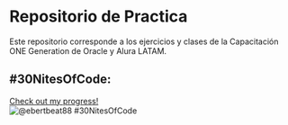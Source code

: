 <h1>Repositorio de Practica</h1>

Este repositorio corresponde a los ejercicios y clases de la Capacitación ONE Generation de Oracle y Alura LATAM.

## #30NitesOfCode:
  [Check out my progress!](https://www.codedex.io/@ebertbeat88/30-nites-of-code)  
  ![@ebertbeat88 #30NitesOfCode](https://www.codedex.io/api/petStatus?user=ebertbeat88)
